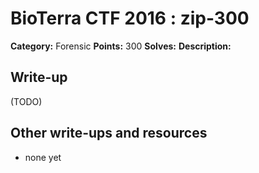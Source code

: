 # BioTerra CTF 2016 : zip-300

**Category:** Forensic
**Points:** 300
**Solves:** 
**Description:**



## Write-up

(TODO)

## Other write-ups and resources

* none yet
